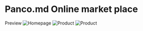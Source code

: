 # Panco.md Online market place

Preview
![Homepage](http://frontend-developer.ru/github/panco/home_page.jpg)
![Product](http://frontend-developer.ru/github/panco/product.jpg)
![Product](http://frontend-developer.ru/github/panco/main_menu.png)
